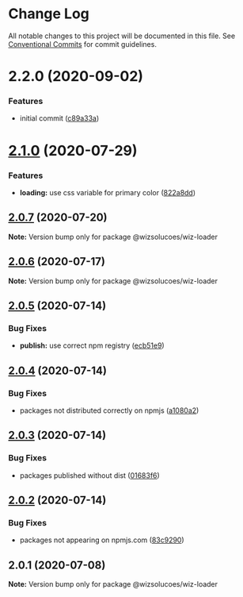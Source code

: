 # Change Log

All notable changes to this project will be documented in this file.
See [Conventional Commits](https://conventionalcommits.org) for commit guidelines.

# 2.2.0 (2020-09-02)


### Features

* initial commit ([c89a33a](https://github.com/wizsolucoes/syz/commit/c89a33a0d742dfa3bc3f131f5c9cf6ae4ed88923))





# [2.1.0](https://github.com/wizsolucoes/wiz-loader/compare/@wizsolucoes/wiz-loader@2.0.7...@wizsolucoes/wiz-loader@2.1.0) (2020-07-29)


### Features

* **loading:** use css variable for primary color ([822a8dd](https://github.com/wizsolucoes/wiz-loader/commit/822a8dd07c4ac25dfd35b52504799ca32e59c0eb))





## [2.0.7](https://github.com/wizsolucoes/wiz-loader/compare/@wizsolucoes/wiz-loader@2.0.6...@wizsolucoes/wiz-loader@2.0.7) (2020-07-20)

**Note:** Version bump only for package @wizsolucoes/wiz-loader





## [2.0.6](https://github.com/wizsolucoes/wiz-loader/compare/@wizsolucoes/wiz-loader@2.0.5...@wizsolucoes/wiz-loader@2.0.6) (2020-07-17)

**Note:** Version bump only for package @wizsolucoes/wiz-loader





## [2.0.5](https://github.com/wizsolucoes/wiz-loader/compare/@wizsolucoes/wiz-loader@2.0.1...@wizsolucoes/wiz-loader@2.0.5) (2020-07-14)


### Bug Fixes

* **publish:** use correct npm registry ([ecb51e9](https://github.com/wizsolucoes/wiz-loader/commit/ecb51e91ff54ea0a3a13dbb712e69e31552ea924))





## [2.0.4](https://github.com/wizsolucoes/wiz-loader/compare/@wizsolucoes/wiz-loader@2.0.1...@wizsolucoes/wiz-loader@2.0.4) (2020-07-14)


### Bug Fixes

* packages not distributed correctly on npmjs ([a1080a2](https://github.com/wizsolucoes/wiz-loader/commit/a1080a267e4aea2160f96d7d62911b6907d7c2ea))





## [2.0.3](https://github.com/wizsolucoes/wiz-loader/compare/@wizsolucoes/wiz-loader@2.0.2...@wizsolucoes/wiz-loader@2.0.3) (2020-07-14)


### Bug Fixes

* packages published without dist ([01683f6](https://github.com/wizsolucoes/wiz-loader/commit/01683f631796401524c1061cadf73269df50242b))





## [2.0.2](https://github.com/wizsolucoes/wiz-loader/compare/@wizsolucoes/wiz-loader@2.0.1...@wizsolucoes/wiz-loader@2.0.2) (2020-07-14)


### Bug Fixes

* packages not appearing on npmjs.com ([83c9290](https://github.com/wizsolucoes/wiz-loader/commit/83c92900f98d4dde02329c805c3a185b873d65cb))





## 2.0.1 (2020-07-08)

**Note:** Version bump only for package @wizsolucoes/wiz-loader
